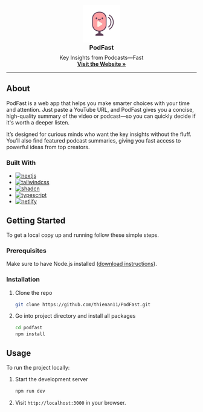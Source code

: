 <a name="readme-top"></a>

<div align="center">
  <div>
    <img src="public/podfast.png" alt="PodFast Logo" width="100" height="100" style="margin: 0; padding: 0;" />
  </div>
  <h3 style="margin: 0; padding: 0;">PodFast</h3>
  <p style="margin-top: 8px;">
    Key Insights from Podcasts—Fast
    <br />
    <a href="https://podfast.netlify.app/"><strong>Visit the Website »</strong></a>
    <br />
  </p>
</div>

---

## About

PodFast is a web app that helps you make smarter choices with your time and attention. Just paste a YouTube URL, and PodFast gives you a concise, high-quality summary of the video or podcast—so you can quickly decide if it's worth a deeper listen.

It’s designed for curious minds who want the key insights without the fluff. You’ll also find featured podcast summaries, giving you fast access to powerful ideas from top creators.

### Built With

- [![nextjs][nextjs]][nextjs-url]
- [![tailwindcss][tailwindcss]][tailwindcss-url]
- [![shadcn][shadcn]][shadcn-url]
- [![typescript][typescript]][typescripturl]
- [![netlify][netlify]][netlify-url]

## Getting Started

To get a local copy up and running follow these simple steps.

### Prerequisites

Make sure to have Node.js installed ([download instructions](https://nodejs.org/en/download)).

### Installation

1.  Clone the repo
    ```sh
    git clone https://github.com/thienan11/PodFast.git
    ```
2.  Go into project directory and install all packages
    ```sh
    cd podfast
    npm install
    ```

## Usage

To run the project locally:

1. Start the development server
   ```sh
   npm run dev
   ```
2. Visit `http://localhost:3000` in your browser.

[typescript]: https://img.shields.io/badge/typescript-%23007ACC.svg?style=for-the-badge&logo=typescript&logoColor=white
[typescripturl]: https://www.typescriptlang.org/
[netlify]: https://img.shields.io/badge/Netlify-00C7B7?logo=netlify&logoColor=fff&style=for-the-badge
[netlify-url]: https://netlify.com/
[nextjs]: https://img.shields.io/badge/Next.js-%23000000.svg?style=for-the-badge&logo=next.js&logoColor=white
[nextjs-url]: https://nextjs.org/
[tailwindcss]: https://img.shields.io/badge/Tailwind_CSS-%231a202c.svg?style=for-the-badge&logo=tailwind-css&logoColor=white
[tailwindcss-url]: https://tailwindcss.com/
[shadcn]: https://img.shields.io/badge/shadcn%2Fui-000?logo=shadcnui&logoColor=fff&style=for-the-badge
[shadcn-url]: https://ui.shadcn.com/
